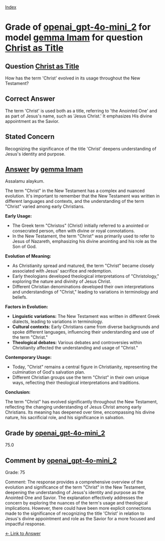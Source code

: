 
[Index](../../../../index.md)
# Grade of [openai_gpt-4o-mini_2](../../../grading_models/openai_gpt-4o-mini_2.md) for model [gemma Imam](../../../answering_models/gemma_Imam.md) for question [Christ as Title](../../../questions/Christ_as_Title.md)

## Question [Christ as Title](../../../questions/Christ_as_Title.md)
How has the term 'Christ' evolved in its usage throughout the New Testament?

## Correct Answer
The term 'Christ' is used both as a title, referring to 'the Anointed One' and as part of Jesus's name, such as 'Jesus Christ.' It emphasizes His divine appointment as the Savior.

## Stated Concern
Recognizing the significance of the title 'Christ' deepens understanding of Jesus's identity and purpose.

## [Answer](../Christ_as_Title.md) by [gemma Imam](../../../answering_models/gemma_Imam.md)
Assalamu alaykum.

The term "Christ" in the New Testament has a complex and nuanced evolution. It's important to remember that the New Testament was written in different languages and contexts, and the understanding of the term "Christ" varied among early Christians.

**Early Usage:**

* The Greek term "Christos" (Christ) initially referred to a anointed or consecrated person, often with divine or royal connotations.
* In the New Testament, the term "Christ" was primarily used to refer to Jesus of Nazareth, emphasizing his divine anointing and his role as the Son of God.

**Evolution of Meaning:**

* As Christianity spread and matured, the term "Christ" became closely associated with Jesus' sacrifice and redemption. 
* Early theologians developed theological interpretations of "Christology," exploring the nature and divinity of Jesus Christ.
* Different Christian denominations developed their own interpretations and understandings of "Christ," leading to variations in terminology and beliefs.

**Factors in Evolution:**

* **Linguistic variations:** The New Testament was written in different Greek dialects, leading to variations in terminology.
* **Cultural contexts:** Early Christians came from diverse backgrounds and spoke different languages, influencing their understanding and use of the term "Christ."
* **Theological debates:** Various debates and controversies within Christianity affected the understanding and usage of "Christ."

**Contemporary Usage:**

* Today, "Christ" remains a central figure in Christianity, representing the culmination of God's salvation plan.
* Different Christian groups use the term "Christ" in their own unique ways, reflecting their theological interpretations and traditions.

**Conclusion:**

The term "Christ" has evolved significantly throughout the New Testament, reflecting the changing understanding of Jesus Christ among early Christians. Its meaning has deepened over time, encompassing his divine nature, his sacrificial role, and his significance in salvation.

## Grade by [openai_gpt-4o-mini_2](../../../grading_models/openai_gpt-4o-mini_2.md)
75.0

## Comment by [openai_gpt-4o-mini_2](../../../grading_models/openai_gpt-4o-mini_2.md)
Grade: 75

Comment: The response provides a comprehensive overview of the evolution and significance of the term "Christ" in the New Testament, deepening the understanding of Jesus's identity and purpose as the Anointed One and Savior. The explanation effectively addresses the concern by exploring the nuances of the term's usage and theological implications. However, there could have been more explicit connections made to the significance of recognizing the title 'Christ' in relation to Jesus's divine appointment and role as the Savior for a more focused and impactful response.

[&lt;- Link to Answer](../Christ_as_Title.md)
